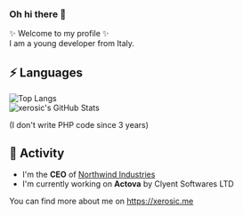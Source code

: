 ### Oh hi there 👋

✨ Welcome to my profile ✨  
I am a young developer from Italy.

## ⚡ Languages
![Top Langs](https://github-readme-stats.vercel.app/api/top-langs/?username=xerosic&theme=radical)\
![xerosic's GitHub Stats](https://github-readme-stats.vercel.app/api?username=xerosic&show_icons=true&theme=radical)

(I don't write PHP code since 3 years)

## 🔭 Activity

- I'm the **CEO** of [Northwind Industries](https://northwind.cc)
- I'm currently working on **Actova** by Clyent Softwares LTD

You can find more about me on https://xerosic.me
